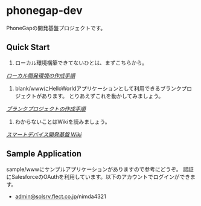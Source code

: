 phonegap-dev
============================

PhoneGapの開発基盤プロジェクトです。

Quick Start
--------------------

1. ローカル環境構築できてないひとは、まずこちらから。
  
  *[ローカル開発環境の作成手順](https://flt.backlog.jp/wiki/219TECPTL/%E3%83%AD%E3%83%BC%E3%82%AB%E3%83%AB%E9%96%8B%E7%99%BA%E7%92%B0%E5%A2%83%E3%81%AE%E4%BD%9C%E6%88%90%E6%89%8B%E9%A0%86)*

1. blank/wwwにHelloWorldアプリケーションとして利用できるブランクプロジェクトがあります。
とりあえずこれを動かしてみましょう。

  *[ブランクプロジェクトの作成手順](https://flt.backlog.jp/wiki/219TECPTL/%E3%83%96%E3%83%A9%E3%83%B3%E3%82%AF%E3%83%97%E3%83%AD%E3%82%B8%E3%82%A7%E3%82%AF%E3%83%88%E3%81%AE%E4%BD%9C%E6%88%90%E6%89%8B%E9%A0%86)*

1. わからないことはWikiを読みましょう。

  *[スマートデバイス開発基盤 Wiki](https://flt.backlog.jp/wiki/219TECPTL/%E3%82%B9%E3%83%9E%E3%83%BC%E3%83%88%E3%83%87%E3%83%90%E3%82%A4%E3%82%B9%E9%96%8B%E7%99%BA%E5%9F%BA%E7%9B%A4)*

Sample Application
--------------------

sample/wwwにサンプルアプリケーションがありますので参考にどうぞ。
認証にSalesforceのOAuthを利用しています。以下のアカウントでログインができます。

- admin@solsrv.flect.co.jp/nimda4321
